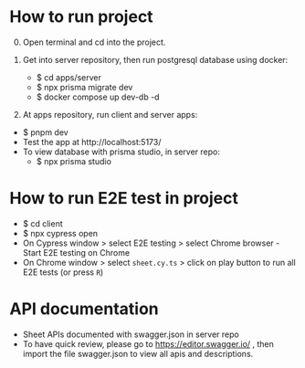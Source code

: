 # How to run project

0. Open terminal and cd into the project.

1. Get into server repository, then run postgresql database using docker:

   - $ cd apps/server
   - $ npx prisma migrate dev
   - $ docker compose up dev-db -d

2. At apps repository, run client and server apps:

- $ pnpm dev
- Test the app at http://localhost:5173/
- To view database with prisma studio, in server repo:
  - $ npx prisma studio

# How to run E2E test in project

- $ cd client
- $ npx cypress open
- On Cypress window > select E2E testing > select Chrome browser - Start E2E testing on Chrome
- On Chrome window > select `sheet.cy.ts` > click on play button to run all E2E tests (or press `R`)

# API documentation

- Sheet APIs documented with swagger.json in server repo
- To have quick review, please go to https://editor.swagger.io/ , then import the file swagger.json to view all apis and descriptions.
